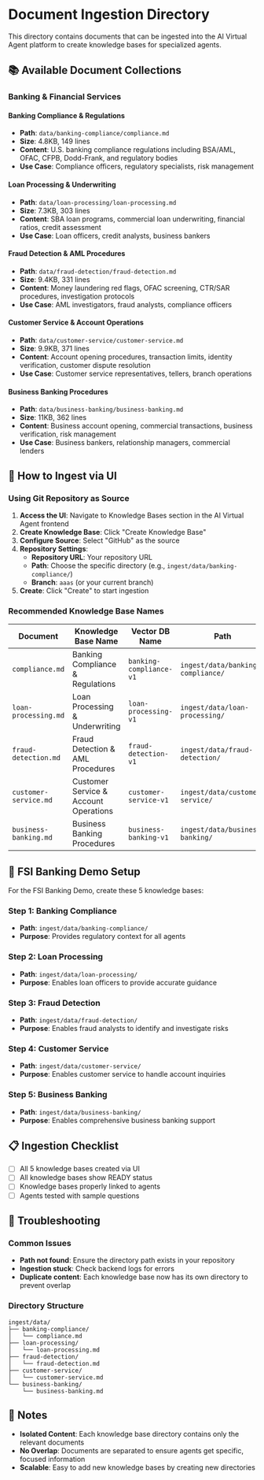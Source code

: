 # Document Ingestion Directory

This directory contains documents that can be ingested into the AI Virtual Agent platform to create knowledge bases for specialized agents.

## 📚 Available Document Collections

### Banking & Financial Services

#### Banking Compliance & Regulations
- **Path**: `data/banking-compliance/compliance.md`
- **Size**: 4.8KB, 149 lines
- **Content**: U.S. banking compliance regulations including BSA/AML, OFAC, CFPB, Dodd-Frank, and regulatory bodies
- **Use Case**: Compliance officers, regulatory specialists, risk management

#### Loan Processing & Underwriting
- **Path**: `data/loan-processing/loan-processing.md`
- **Size**: 7.3KB, 303 lines
- **Content**: SBA loan programs, commercial loan underwriting, financial ratios, credit assessment
- **Use Case**: Loan officers, credit analysts, business bankers

#### Fraud Detection & AML Procedures
- **Path**: `data/fraud-detection/fraud-detection.md`
- **Size**: 9.4KB, 331 lines
- **Content**: Money laundering red flags, OFAC screening, CTR/SAR procedures, investigation protocols
- **Use Case**: AML investigators, fraud analysts, compliance officers

#### Customer Service & Account Operations
- **Path**: `data/customer-service/customer-service.md`
- **Size**: 9.9KB, 371 lines
- **Content**: Account opening procedures, transaction limits, identity verification, customer dispute resolution
- **Use Case**: Customer service representatives, tellers, branch operations

#### Business Banking Procedures
- **Path**: `data/business-banking/business-banking.md`
- **Size**: 11KB, 362 lines
- **Content**: Business account opening, commercial transactions, business verification, risk management
- **Use Case**: Business bankers, relationship managers, commercial lenders

## 🚀 How to Ingest via UI

### Using Git Repository as Source

1. **Access the UI**: Navigate to Knowledge Bases section in the AI Virtual Agent frontend
2. **Create Knowledge Base**: Click "Create Knowledge Base"
3. **Configure Source**: Select "GitHub" as the source
4. **Repository Settings**:
   - **Repository URL**: Your repository URL
   - **Path**: Choose the specific directory (e.g., `ingest/data/banking-compliance/`)
   - **Branch**: `aaas` (or your current branch)
5. **Create**: Click "Create" to start ingestion

### Recommended Knowledge Base Names

| Document | Knowledge Base Name | Vector DB Name | Path |
|----------|-------------------|----------------|------|
| `compliance.md` | Banking Compliance & Regulations | `banking-compliance-v1` | `ingest/data/banking-compliance/` |
| `loan-processing.md` | Loan Processing & Underwriting | `loan-processing-v1` | `ingest/data/loan-processing/` |
| `fraud-detection.md` | Fraud Detection & AML Procedures | `fraud-detection-v1` | `ingest/data/fraud-detection/` |
| `customer-service.md` | Customer Service & Account Operations | `customer-service-v1` | `ingest/data/customer-service/` |
| `business-banking.md` | Business Banking Procedures | `business-banking-v1` | `ingest/data/business-banking/` |

## 🎯 FSI Banking Demo Setup

For the FSI Banking Demo, create these 5 knowledge bases:

### Step 1: Banking Compliance
- **Path**: `ingest/data/banking-compliance/`
- **Purpose**: Provides regulatory context for all agents

### Step 2: Loan Processing
- **Path**: `ingest/data/loan-processing/`
- **Purpose**: Enables loan officers to provide accurate guidance

### Step 3: Fraud Detection
- **Path**: `ingest/data/fraud-detection/`
- **Purpose**: Enables fraud analysts to identify and investigate risks

### Step 4: Customer Service
- **Path**: `ingest/data/customer-service/`
- **Purpose**: Enables customer service to handle account inquiries

### Step 5: Business Banking
- **Path**: `ingest/data/business-banking/`
- **Purpose**: Enables comprehensive business banking support

## 📋 Ingestion Checklist

- [ ] All 5 knowledge bases created via UI
- [ ] All knowledge bases show READY status
- [ ] Knowledge bases properly linked to agents
- [ ] Agents tested with sample questions

## 🔧 Troubleshooting

### Common Issues
- **Path not found**: Ensure the directory path exists in your repository
- **Ingestion stuck**: Check backend logs for errors
- **Duplicate content**: Each knowledge base now has its own directory to prevent overlap

### Directory Structure
```
ingest/data/
├── banking-compliance/
│   └── compliance.md
├── loan-processing/
│   └── loan-processing.md
├── fraud-detection/
│   └── fraud-detection.md
├── customer-service/
│   └── customer-service.md
└── business-banking/
    └── business-banking.md
```

## 📝 Notes

- **Isolated Content**: Each knowledge base directory contains only the relevant documents
- **No Overlap**: Documents are separated to ensure agents get specific, focused information
- **Scalable**: Easy to add new knowledge bases by creating new directories 